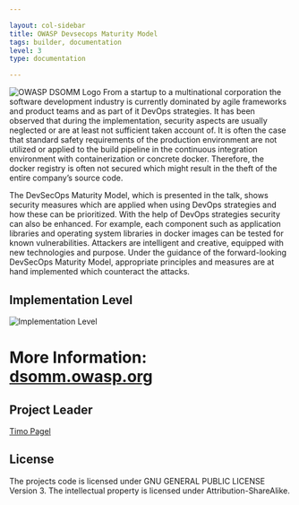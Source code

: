 ```yaml
---

layout: col-sidebar
title: OWASP Devsecops Maturity Model
tags: builder, documentation
level: 3
type: documentation

---
```

![OWASP DSOMM Logo](/assets/images/logotype.png)
From a startup to a multinational corporation the software development industry is currently dominated by agile frameworks and product teams and as part of it DevOps strategies. It has been observed that during the implementation, security aspects are usually neglected or are at least not sufficient taken account of. It is often the case that standard safety requirements of the production environment are not utilized or applied to the build pipeline in the continuous integration environment with containerization or concrete docker. Therefore, the docker registry is often not secured which might result in the theft of the entire company’s source code.

The DevSecOps Maturity Model, which is presented in the talk, shows security measures which are applied when using DevOps strategies and how these can be prioritized.
With the help of DevOps strategies security can also be enhanced. For example, each component such as application libraries and operating system libraries in docker images can be tested for known vulnerabilities.
Attackers are intelligent and creative, equipped with new technologies and purpose. Under the guidance of the forward-looking DevSecOps Maturity Model, appropriate principles and measures are at hand implemented which counteract the attacks.

## Implementation Level
![Implementation Level](/assets/images/impl.png)

# More Information: [dsomm.owasp.org](https://dsomm.owasp.org)

## Project Leader
<a href="mailto://timo.pagel@owasp.org">Timo Pagel</a>

## License
The projects code is licensed under GNU GENERAL PUBLIC LICENSE Version 3. The intellectual property is licensed under Attribution-ShareAlike.
